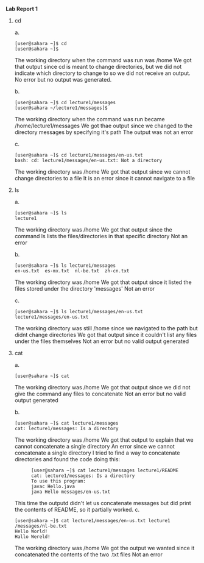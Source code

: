 **Lab Report 1**
1. cd
   
   a.
   ~~~
   [user@sahara ~]$ cd
   [user@sahara ~]$ 
   ~~~
   The working directory when the command was run was /home
   We got that output since cd is meant to change directories, but we did not indicate which directory to change to so we did not receive an output.
   No error but no output was generated.
   
   b.
   ~~~
   [user@sahara ~]$ cd lecture1/messages
   [user@sahara ~/lecture1/messages]$ 
   ~~~
   The working directory when the command was run became /home/lecture1/messages
   We got thae output since we changed to the directory messages by specifying it's path
   The output was not an error

   c.
   ~~~
   [user@sahara ~]$ cd lecture1/messages/en-us.txt
   bash: cd: lecture1/messages/en-us.txt: Not a directory
   ~~~
   The working directory was /home
   We got that output since we cannot change directories to a file
   It is an error since it cannot navigate to a file


2. ls
   
   a.
   ~~~
   [user@sahara ~]$ ls
   lecture1
   ~~~
   The working directory was /home
   We got that output since the command ls lists the files/directories in that specific directory
   Not an error
   
   b.
   ~~~
   [user@sahara ~]$ ls lecture1/messages
   en-us.txt  es-mx.txt  nl-be.txt  zh-cn.txt
   ~~~
   The working directory was /home
   We got that output since it listed the files stored under the directory 'messages'
   Not an error
   
   c.
   ~~~
   [user@sahara ~]$ ls lecture1/messages/en-us.txt
   lecture1/messages/en-us.txt
   ~~~
   The working directory was still /home since we navigated to the path but didnt change directories
   We got that output since it couldn't list any files under the files themselves
   Not an error but no valid output generated


3. cat
   
   a.
   ~~~
   [user@sahara ~]$ cat
   
   ~~~
   The working directory was /home
   We got that output since we did not give the command any files to concatenate
   Not an error but no valid output generated

   b.
   ~~~
   [user@sahara ~]$ cat lecture1/messages
   cat: lecture1/messages: Is a directory
   ~~~
   The working directory was /home
   We got that output to explain that we cannot concatenate a single directory
   An error since we cannot concatenate a single directory
      I tried to find a way to concatenate directories and found the code doing this:
   ~~~
         [user@sahara ~]$ cat lecture1/messages lecture1/README
         cat: lecture1/messages: Is a directory
         To use this program:
         javac Hello.java
         java Hello messages/en-us.txt
   ~~~
      This time the outputd didn't let us concatenate messages but did print the contents of README, so it partially worked.
   c.
   ~~~
   [user@sahara ~]$ cat lecture1/messages/en-us.txt lecture1
   /messages/nl-be.txt
   Hello World!
   Hallo Wereld!
   ~~~
   The working directory was /home
   We got the output we wanted since it concatenated the contents of the two .txt files
   Not an error
